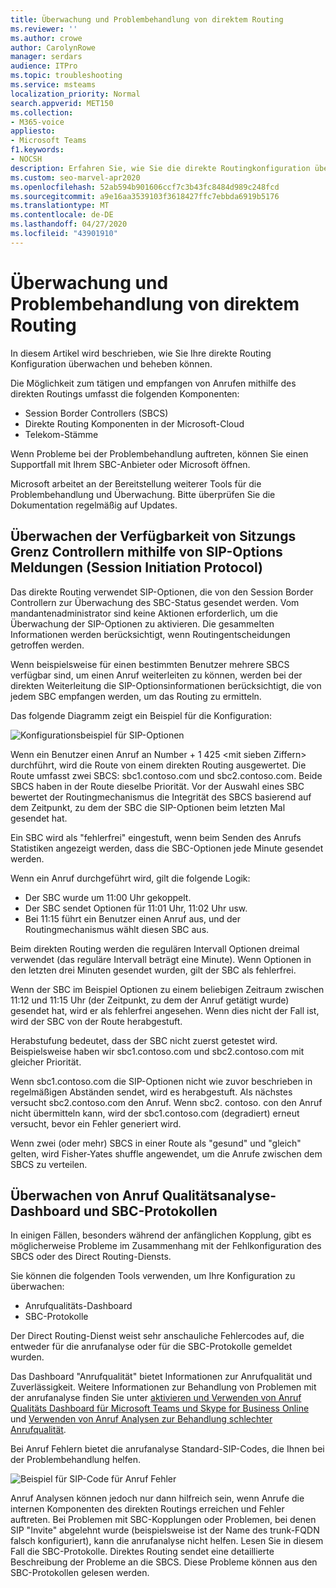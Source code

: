 ```yaml
---
title: Überwachung und Problembehandlung von direktem Routing
ms.reviewer: ''
ms.author: crowe
author: CarolynRowe
manager: serdars
audience: ITPro
ms.topic: troubleshooting
ms.service: msteams
localization_priority: Normal
search.appverid: MET150
ms.collection:
- M365-voice
appliesto:
- Microsoft Teams
f1.keywords:
- NOCSH
description: Erfahren Sie, wie Sie die direkte Routingkonfiguration überwachen und behandeln können, einschließlich Session Border Controllers, Direct Routing-Komponenten und Telecom Trunks.
ms.custom: seo-marvel-apr2020
ms.openlocfilehash: 52ab594b901606ccf7c3b43fc8484d989c248fcd
ms.sourcegitcommit: a9e16aa3539103f3618427ffc7ebbda6919b5176
ms.translationtype: MT
ms.contentlocale: de-DE
ms.lasthandoff: 04/27/2020
ms.locfileid: "43901910"
---
```

# <a name="monitor-and-troubleshoot-direct-routing"></a>Überwachung und Problembehandlung von direktem Routing

In diesem Artikel wird beschrieben, wie Sie Ihre direkte Routing Konfiguration überwachen und beheben können. 

Die Möglichkeit zum tätigen und empfangen von Anrufen mithilfe des direkten Routings umfasst die folgenden Komponenten: 

- Session Border Controllers (SBCS) 
- Direkte Routing Komponenten in der Microsoft-Cloud 
- Telekom-Stämme 

Wenn Probleme bei der Problembehandlung auftreten, können Sie einen Supportfall mit Ihrem SBC-Anbieter oder Microsoft öffnen. 

Microsoft arbeitet an der Bereitstellung weiterer Tools für die Problembehandlung und Überwachung. Bitte überprüfen Sie die Dokumentation regelmäßig auf Updates. 

## <a name="monitoring-availability-of-session-border-controllers-using-session-initiation-protocol-sip-options-messages"></a>Überwachen der Verfügbarkeit von Sitzungs Grenz Controllern mithilfe von SIP-Options Meldungen (Session Initiation Protocol)

Das direkte Routing verwendet SIP-Optionen, die von den Session Border Controllern zur Überwachung des SBC-Status gesendet werden. Vom mandantenadministrator sind keine Aktionen erforderlich, um die Überwachung der SIP-Optionen zu aktivieren. Die gesammelten Informationen werden berücksichtigt, wenn Routingentscheidungen getroffen werden. 

Wenn beispielsweise für einen bestimmten Benutzer mehrere SBCS verfügbar sind, um einen Anruf weiterleiten zu können, werden bei der direkten Weiterleitung die SIP-Optionsinformationen berücksichtigt, die von jedem SBC empfangen werden, um das Routing zu ermitteln. 

Das folgende Diagramm zeigt ein Beispiel für die Konfiguration: 

![Konfigurationsbeispiel für SIP-Optionen](media/sip-options-config-example.png)

Wenn ein Benutzer einen Anruf an Number + 1 425 \<mit sieben Ziffern> durchführt, wird die Route von einem direkten Routing ausgewertet. Die Route umfasst zwei SBCS: sbc1.contoso.com und sbc2.contoso.com. Beide SBCS haben in der Route dieselbe Priorität. Vor der Auswahl eines SBC bewertet der Routingmechanismus die Integrität des SBCS basierend auf dem Zeitpunkt, zu dem der SBC die SIP-Optionen beim letzten Mal gesendet hat. 

Ein SBC wird als "fehlerfrei" eingestuft, wenn beim Senden des Anrufs Statistiken angezeigt werden, dass die SBC-Optionen jede Minute gesendet werden.  

Wenn ein Anruf durchgeführt wird, gilt die folgende Logik:

- Der SBC wurde um 11:00 Uhr gekoppelt.  
- Der SBC sendet Optionen für 11:01 Uhr, 11:02 Uhr usw.  
- Bei 11:15 führt ein Benutzer einen Anruf aus, und der Routingmechanismus wählt diesen SBC aus. 

Beim direkten Routing werden die regulären Intervall Optionen dreimal verwendet (das reguläre Intervall beträgt eine Minute). Wenn Optionen in den letzten drei Minuten gesendet wurden, gilt der SBC als fehlerfrei.

Wenn der SBC im Beispiel Optionen zu einem beliebigen Zeitraum zwischen 11:12 und 11:15 Uhr (der Zeitpunkt, zu dem der Anruf getätigt wurde) gesendet hat, wird er als fehlerfrei angesehen. Wenn dies nicht der Fall ist, wird der SBC von der Route herabgestuft. 

Herabstufung bedeutet, dass der SBC nicht zuerst getestet wird. Beispielsweise haben wir sbc1.contoso.com und sbc2.contoso.com mit gleicher Priorität.  

Wenn sbc1.contoso.com die SIP-Optionen nicht wie zuvor beschrieben in regelmäßigen Abständen sendet, wird es herabgestuft. Als nächstes versucht sbc2.contoso.com den Anruf. Wenn sbc2. contoso. con den Anruf nicht übermitteln kann, wird der sbc1.contoso.com (degradiert) erneut versucht, bevor ein Fehler generiert wird. 

Wenn zwei (oder mehr) SBCS in einer Route als "gesund" und "gleich" gelten, wird Fisher-Yates shuffle angewendet, um die Anrufe zwischen dem SBCS zu verteilen.

## <a name="monitor-call-quality-analytics-dashboard-and-sbc-logs"></a>Überwachen von Anruf Qualitätsanalyse-Dashboard und SBC-Protokollen 
 
In einigen Fällen, besonders während der anfänglichen Kopplung, gibt es möglicherweise Probleme im Zusammenhang mit der Fehlkonfiguration des SBCS oder des Direct Routing-Diensts. 

Sie können die folgenden Tools verwenden, um Ihre Konfiguration zu überwachen:  
 
- Anrufqualitäts-Dashboard 
- SBC-Protokolle 

Der Direct Routing-Dienst weist sehr anschauliche Fehlercodes auf, die entweder für die anrufanalyse oder für die SBC-Protokolle gemeldet wurden. 

Das Dashboard "Anrufqualität" bietet Informationen zur Anrufqualität und Zuverlässigkeit. Weitere Informationen zur Behandlung von Problemen mit der anrufanalyse finden Sie unter [aktivieren und Verwenden von Anruf Qualitäts Dashboard für Microsoft Teams und Skype for Business Online](https://docs.microsoft.com/SkypeForBusiness/using-call-quality-in-your-organization/turning-on-and-using-call-quality-dashboard) und [Verwenden von Anruf Analysen zur Behandlung schlechter Anrufqualität](https://docs.microsoft.com/SkypeForBusiness/using-call-quality-in-your-organization/use-call-analytics-to-troubleshoot-poor-call-quality). 

Bei Anruf Fehlern bietet die anrufanalyse Standard-SIP-Codes, die Ihnen bei der Problembehandlung helfen. 

![Beispiel für SIP-Code für Anruf Fehler](media/failed-response-code.png)

Anruf Analysen können jedoch nur dann hilfreich sein, wenn Anrufe die internen Komponenten des direkten Routings erreichen und Fehler auftreten. Bei Problemen mit SBC-Kopplungen oder Problemen, bei denen SIP "Invite" abgelehnt wurde (beispielsweise ist der Name des trunk-FQDN falsch konfiguriert), kann die anrufanalyse nicht helfen. Lesen Sie in diesem Fall die SBC-Protokolle. Direktes Routing sendet eine detaillierte Beschreibung der Probleme an die SBCS. Diese Probleme können aus den SBC-Protokollen gelesen werden. 
